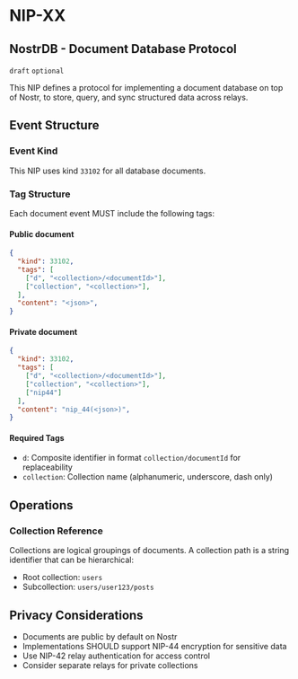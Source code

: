 NIP-XX
======

NostrDB - Document Database Protocol
-------------------------------------

`draft` `optional`

This NIP defines a protocol for implementing a document database on top of Nostr, to store, query, and sync structured data across relays.

## Event Structure

### Event Kind

This NIP uses kind `33102` for all database documents.

### Tag Structure

Each document event MUST include the following tags:

#### Public document

```json
{
  "kind": 33102,
  "tags": [
    ["d", "<collection>/<documentId>"],
    ["collection", "<collection>"],
  ],
  "content": "<json>",
}
```

#### Private document

```json
{
  "kind": 33102,
  "tags": [
    ["d", "<collection>/<documentId>"],
    ["collection", "<collection>"],
    ["nip44"]
  ],
  "content": "nip_44(<json>)",
}
```

#### Required Tags

- `d`: Composite identifier in format `collection/documentId` for replaceability
- `collection`: Collection name (alphanumeric, underscore, dash only)

## Operations

### Collection Reference

Collections are logical groupings of documents. A collection path is a string identifier that can be hierarchical:

- Root collection: `users`
- Subcollection: `users/user123/posts`

## Privacy Considerations

- Documents are public by default on Nostr
- Implementations SHOULD support NIP-44 encryption for sensitive data
- Use NIP-42 relay authentication for access control
- Consider separate relays for private collections
